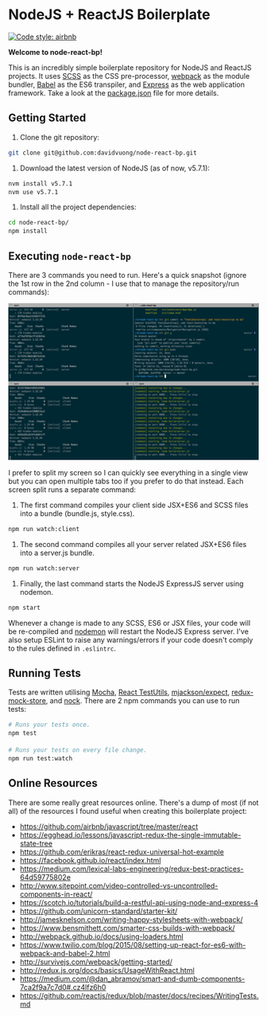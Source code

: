 # NodeJS + ReactJS Boilerplate

[![Code style: airbnb](https://img.shields.io/badge/code%20style-airbnb-blue.svg?style=flat-square)](https://github.com/airbnb/javascript)

**Welcome to node-react-bp!**

This is an incredibly simple boilerplate repository for NodeJS and ReactJS projects. It uses [SCSS](http://sass-lang.com/) as the CSS pre-processor, [webpack](https://webpack.github.io/) as the module bundler, [Babel](https://babeljs.io/) as the ES6 transpiler, and [Express](http://expressjs.com/) as the web application framework. Take a look at the [package.json](package.json) file for more details.

## Getting Started

1. Clone the git repository:

  ```bash
  git clone git@github.com:davidvuong/node-react-bp.git
  ```

1. Download the latest version of NodeJS (as of now, v5.7.1):

  ```bash
  nvm install v5.7.1
  nvm use v5.7.1
  ```

1. Install all the project dependencies:

  ```bash
  cd node-react-bp/
  npm install
  ```

## Executing `node-react-bp`

There are 3 commands you need to run. Here's a quick snapshot (ignore the 1st row in the 2nd column - I use that to manage the repository/run commands):

![](assets/images/terminal.png)

I prefer to split my screen so I can quickly see everything in a single view but you can open multiple tabs too if you prefer to do that instead. Each screen split runs a separate command:

1. The first command compiles your client side JSX+ES6 and SCSS files into a bundle (bundle.js, style.css).

  ```bash
  npm run watch:client
  ```

1. The second command compiles all your server related JSX+ES6 files into a server.js bundle.

  ```bash
  npm run watch:server
  ```

1. Finally, the last command starts the NodeJS ExpressJS server using nodemon.

  ```bash
  npm start
  ```

Whenever a change is made to any SCSS, ES6 or JSX files, your code will be re-compiled and [nodemon](https://github.com/remy/nodemon) will restart the NodeJS Express server. I've also setup ESLint to raise any warnings/errors if your code doesn't comply to the rules defined in `.eslintrc`.

## Running Tests

Tests are written utilising [Mocha](http://mochajs.org/), [React TestUtils](https://facebook.github.io/react/docs/test-utils.html), [mjackson/expect](https://github.com/mjackson/expect), [redux-mock-store](https://github.com/arnaudbenard/redux-mock-store), and [nock](https://github.com/pgte/nock). There are 2 npm commands you can use to run tests:

```bash
# Runs your tests once.
npm test

# Runs your tests on every file change.
npm run test:watch
```

## Online Resources

There are some really great resources online. There's a dump of most (if not all) of the resources I found useful when creating this boilerplate project:

* https://github.com/airbnb/javascript/tree/master/react
* https://egghead.io/lessons/javascript-redux-the-single-immutable-state-tree
* https://github.com/erikras/react-redux-universal-hot-example
* https://facebook.github.io/react/index.html
* https://medium.com/lexical-labs-engineering/redux-best-practices-64d59775802e
* http://www.sitepoint.com/video-controlled-vs-uncontrolled-components-in-react/
* https://scotch.io/tutorials/build-a-restful-api-using-node-and-express-4
* https://github.com/unicorn-standard/starter-kit/
* http://jamesknelson.com/writing-happy-stylesheets-with-webpack/
* https://www.bensmithett.com/smarter-css-builds-with-webpack/
* http://webpack.github.io/docs/using-loaders.html
* https://www.twilio.com/blog/2015/08/setting-up-react-for-es6-with-webpack-and-babel-2.html
* http://survivejs.com/webpack/getting-started/
* http://redux.js.org/docs/basics/UsageWithReact.html
* https://medium.com/@dan_abramov/smart-and-dumb-components-7ca2f9a7c7d0#.cz4lfz6h0
* https://github.com/reactjs/redux/blob/master/docs/recipes/WritingTests.md
